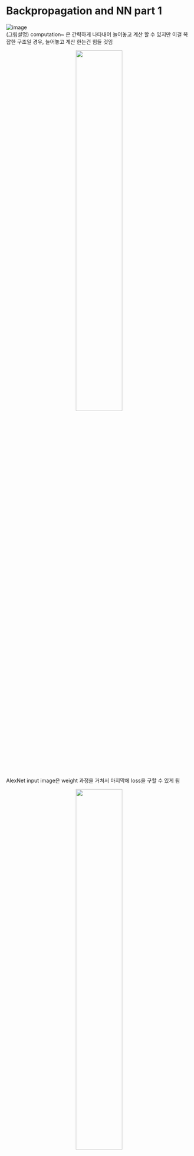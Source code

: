 # Backpropagation and NN part 1   
![image](https://user-images.githubusercontent.com/56099627/70888301-5c238f80-2023-11ea-91b4-92266db86240.png)  
(그림설명) computation~ 은 간략하게 나타내어 늘어놓고 계산 할 수 있지만 이걸 복잡한 구조일 경우, 늘어놓고 계산 한는건 힘들 것임  
  
<p align="center"><img width="50%" src="https://user-images.githubusercontent.com/56099627/70889040-0223c980-2025-11ea-92ef-2d048ddad8ff.png" /></p>  
AlexNet  
input image은 weight 과정을 거쳐서 마지막에 loss을 구할 수 있게 됨  
  
<p align="center"><img width="50%" src="https://user-images.githubusercontent.com/56099627/70889112-267fa600-2025-11ea-997c-1984963fa495.png" /></p>  
Neural Turing Machine  
input 에서 loss을 구할 때까지 어마어마한 규모로 구성되어 있음을 확인 되지요  
  
<p align="center"><img width="50%" src="https://user-images.githubusercontent.com/56099627/70889247-79f1f400-2025-11ea-8811-f9bdd0adc555.png" /></p>  
만약에 recureent neural network의 경우, 이런 어마어마한 규모의 구성이 수백장이 복사가 되는 식이라 너무 너무 거대한 규모라 한꺼번에 모듈을 계산하는 일은 말이 되지 않는다.  
  
**그래서 (간단한 예를 통해) 하나하나 모듈별로 계산해 나가는 방법을 학습해 보자**  
  
![image](https://user-images.githubusercontent.com/56099627/70890331-22a15300-2028-11ea-9d2a-7208a2be5042.png)  
forward 시엔 local gradient을 구할 수 있고  
backward 시엔 global gradient을 구할 수 있음  
그러므로 결국엔 local gradient와 global gradient을 구해서 gradient을 구할 수 있다.  
backward 시에 chain rule 이 일어나기에 가능한거임  
  
  
![image](https://user-images.githubusercontent.com/56099627/70844554-6197a300-1e86-11ea-8a0d-c355f5709502.png)
  
(그림설명) 더하기(+)는 gradient distributer 즉, 그냥 전파해주는 느낌, 곱하기(x)은 gradient switcher 즉, 곱해주는 대상자를 서로 바꿔줌, MAX gate은 'router 즉, 둘 중 값이 큰 쪽만 취해준다.큰 쪽에 1이 전파되고 작은 쪽은 0을 전파해줄거임 


![image](https://user-images.githubusercontent.com/56099627/70844620-41b4af00-1e87-11ea-82a2-85db57b34aa7.png)  
(그림설명) sigmoid는 미분 하면 (1-자기자신)(자기자신) 꼴로 나오게 된다. 그러면 이 과정을 (0.73)(1-0.73)=0.2으로 계산 가능하다.  
  
# Neural Network
- linear score func : f = Wx  
- 2-layer Neural Network : f = W_2 max( 0, W_1x)  
  - max 함수는 activation 함수 중 하나인 Lelu임  
  - 기본적으로 activation 함수는 non-linearity을 제공한다  
- 3-layer Neural Network : W_3 max( 0, W_2 max( 0, W_1x) )  
  
Data driven approach 에서 non-parametric approach 와 parametric approach 가 있는데  
- non-parametric approach의 대표적인 예는 nearest neighbor 인데  
  - 이것은 1개의 class에 1개의 classifier 만 존재한다  
- parametric approach 의 대표적인 예는 Neural network, CNN 같은 경우  
  - 이것은 1개의 class에 대해 여러개의 classifier가 존재한다  
  
  
![image](https://user-images.githubusercontent.com/56099627/70844941-12547100-1e8c-11ea-90c2-c1db16a7cd19.png)  
(그림) sigmoid은 x가 아무리 작아도 y는 0이 되고 x가 아무리 커도 y는 1이 되는  
  
<p align="center"><img width="40%" src="https://user-images.githubusercontent.com/56099627/70895242-ea9f0d80-2031-11ea-9e0b-7dc260b4a006.png" /></p>  
(그림설명) 모든 레이어 들이 연결되어 있다고 해서 'fully connected layers' 라고 함  
  

<p align="center"><img width="40%" src="https://user-images.githubusercontent.com/56099627/70895837-fdfea880-2032-11ea-9901-6bed15d7bec3.png" /></p>  
NN에서 hidden neurons 가 많아 질수록 classification 능력이 커진는데  
  
<p align="center"><img width="40%" src="https://user-images.githubusercontent.com/56099627/70895872-0eaf1e80-2033-11ea-8e6e-96a5b7e1580d.png" /></p>  
하지만 일반화(generalation) 시키는 것은 Regularization strength와 연관성 있다. lambda= 0.001 보다 lambda= 0.1 일때 일반화가 된다
  
**Neural network에서 overfitting 일어나지 않기 위핸 방법으로 네트워크를 작게 만드는 것(hidden layer 개수 작게)이 아니라, regularization strength을 높여준다.**    
  
  
참고  
[1] https://www.youtube.com/watch?v=qtINaHvngm8&list=PL1Kb3QTCLIVtyOuMgyVgT-OeW0PYXl3j5&index=3, cs231n 4강 Backpropagation and NN part 1  
[2] https://cs231n.stanford.edu/2016/syllabus.html, (설명)Andy Song 
